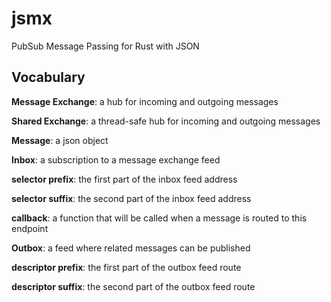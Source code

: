 # jsmx
PubSub Message Passing for Rust with JSON

## Vocabulary

**Message Exchange**: a hub for incoming and outgoing messages

**Shared Exchange**: a thread-safe hub for incoming and outgoing messages

**Message**: a json object


**Inbox**: a subscription to a message exchange feed

**selector prefix**: the first part of the inbox feed address

**selector suffix**: the second part of the inbox feed address

**callback**: a function that will be called when a message is routed to this endpoint


**Outbox**: a feed where related messages can be published

**descriptor prefix**: the first part of the outbox feed route

**descriptor suffix**: the second part of the outbox feed route




